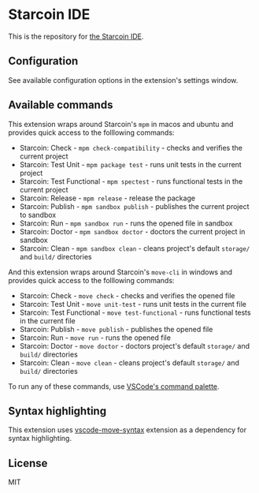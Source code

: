 # Starcoin IDE

This is the repository for [the Starcoin IDE](https://marketplace.visualstudio.com/items?itemName=starcoinorg.starcoin-ide).

## Configuration

See available configuration options in the extension's settings window.

## Available commands

This extension wraps around Starcoin's `mpm` in macos and ubuntu and provides quick access to the folllowing commands:

- Starcoin: Check - `mpm check-compatibility` - checks and verifies the current project
- Starcoin: Test Unit - `mpm package test` - runs unit tests in the current project
- Starcoin: Test Functional - `mpm spectest` - runs functional tests in the current project
- Starcoin: Release - `mpm release` - release the package
- Starcoin: Publish - `mpm sandbox publish` - publishes the current project to sandbox
- Starcoin: Run - `mpm sandbox run` - runs the opened file in sandbox
- Starcoin: Doctor - `mpm sandbox doctor` - doctors the current project in sandbox
- Starcoin: Clean - `mpm sandbox clean` - cleans project's default `storage/` and `build/` directories

And this extension wraps around Starcoin's `move-cli` in windows and provides quick access to the folllowing commands:

- Starcoin: Check - `move check` - checks and verifies the opened file
- Starcoin: Test Unit - `move unit-test` - runs unit tests in the current file
- Starcoin: Test Functional - `move test-functional` - runs functional tests in the current file
- Starcoin: Publish - `move publish` - publishes the opened file
- Starcoin: Run - `move run` - runs the opened file
- Starcoin: Doctor - `move doctor` - doctors project's default `storage/` and `build/` directories
- Starcoin: Clean - `move clean` - cleans project's default `storage/` and `build/` directories


To run any of these commands, use [VSCode's command palette](https://code.visualstudio.com/docs/getstarted/userinterface#_command-palette). 

## Syntax highlighting

This extension uses [vscode-move-syntax](https://marketplace.visualstudio.com/items?itemName=damirka.move-syntax) extension as a dependency for syntax highlighting.

## License

MIT
